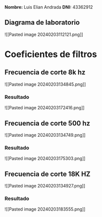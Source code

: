 **Nombre:** Luis Elian Andrada
**DNI:** 43362912


## Diagrama de laboratorio
![[Pasted image 20240203112121.png]]









# Coeficientes de filtros

## Frecuencia de corte 8k hz
![[Pasted image 20240203134845.png]]

### Resultado
![[Pasted image 20240203172416.png]]

## Frecuencia de corte 500 hz
![[Pasted image 20240203134749.png]]
### Resultado
![[Pasted image 20240203175303.png]]

## Frecuencia de corte 18K HZ
![[Pasted image 20240203134927.png]]


### Resultado
![[Pasted image 20240203183555.png]]